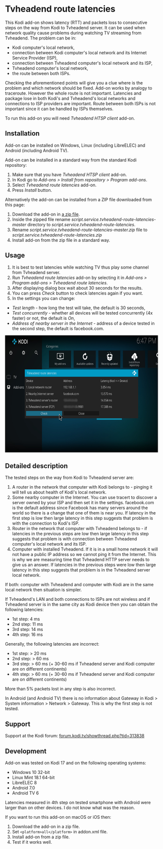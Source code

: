 Tvheadend route latencies
=========================
This Kodi add-on shows latency (RTT) and packets loss to consecutive steps on the way from Kodi to Tvheadend server. It can be used when network quality cause problems during watching TV streaming from Tvheadend. The problem can be in:
  * Kodi computer's local network,
  * connection between Kodi computer's local network and its Internet Service Provider (ISP),
  * connection between Tvheadend computer's local network and its ISP,
  * Tvheadend computer's local network,
  * the route between both ISPs.

Checking the aforementioned points will give you a clue where is the problem and which network should be fixed.
Add-on works by analogy to traceroute. However the whole route is not important. Latencies and package lose in both Kodi's and Tvheadend's local networks and connections to ISP providers are important. Route between both ISPs is not important since it can be handled by ISPs themselves.

To run this add-on you will need *Tvheadend HTSP client* add-on.

Installation
------------
Add-on can be installed on Windows, Linux (including LibreELEC) and Android (including Android TV).

Add-on can be installed in a standard way from the standard Kodi repository:
1. Make sure that you have *Tvheadend HTSP client* add-on.
2. In Kodi go to *Add-ons > Install from repository > Program add-ons*.
3. Select *Tvheadend route latencies* add-on.
4. Press *Install* button.

Alternatively the add-on can be installed from a ZIP file downloaded from this page:
1. Download the add-on in [a zip file](https://github.com/iwis/script.service.tvheadend-route-latencies/archive/master.zip).
2. Inside the zipped file rename *script.service.tvheadend-route-latencies-master* directory to *script.service.tvheadend-route-latencies*.
3. Rename *script.service.tvheadend-route-latencies-master.zip* file to *script.service.tvheadend-route-latencies.zip*
4. Install add-on from the zip file in a standard way.

Usage
-----
1. It is best to test latencies while watching TV thus play some channel from Tvheadend server.
2. Run *Tvheadend route latencies* add-on by selecting it in *Add-ons > Program add-ons > Tvheadend route latencies*.
3. After displaying dialog box wait about 30 seconds for the results.
4. You can press *Check* button to check latencies again if you want.
5. In the settings you can change:
  * *Test length* - how long the test will take, the default is 30 seconds,
  * *Test concurrently* - whether all devices will be tested concurrently (4x faster) or not, the default is *On*,
  * *Address of nearby server in the Internet* - address of a device tested in the second step, the default is facebook.com.

<img src="https://raw.githubusercontent.com/iwis/script.service.tvheadend-route-latencies/master/resources/screenshot-01.jpg" alt="Screenshot" width="683" height="384">

Detailed description
--------------------
The tested steps on the way from Kodi to Tvheadend server are:
1. A router in the network that computer with Kodi belongs to - pinging it will tell us about health of Kodi's local network.
2. Some nearby computer in the Internet. You can use tracert to discover a server owned by your ISP and then set it in the settings. facebook.com is the default address since Facebook has many servers around the world so there is a change that one of them is near you. If latency in the first step is low then large latency in this step suggests that problem is with the connection to Kodi's ISP.
3. Router in the network that computer with Tvheadend belongs to - if latencies in the previous steps are low then large latency in this step suggests that problem is with connection between Tvheadend computer's local network and its ISP.
4. Computer with installed Tvheadend. If it is in a small home network it will not have a public IP address so we cannot ping it from the Internet. This is why we are measuring time that Tvheadend HTTP server needs to give us an answer. If latencies in the previous steps were low then large latency in this step suggests that problem is in the Tvheadend server local network.

If both: computer with Tvheadend and computer with Kodi are in the same local network then situation is simpler.

If Tvheadend's LAN and both connections to ISPs are not wireless and if Tvheadend server is in the same city as Kodi device then you can obtain the following latencies:
  * 1st step: 4 ms
  * 2nd step: 11 ms
  * 3rd step: 14 ms
  * 4th step: 16 ms

Generally, the following latencies are incorrect:
  * 1st step: > 20 ms
  * 2nd step: > 60 ms
  * 3rd step: > 60 ms (+ 30-60 ms if Tvheadend server and Kodi computer are on different continents)
  * 4th step: > 60 ms (+ 30-60 ms if Tvheadend server and Kodi computer are on different continents)

More than 5% packets lost in any step is also incorrect.

In Android (and Android TV) there is no information about Gateway in Kodi > System information > Network > Gateway. This is why the first step is not tested.

Support
-------
Support at the Kodi forum: [forum.kodi.tv/showthread.php?tid=313838](http://forum.kodi.tv/showthread.php?tid=313838)

Development
-----------
Add-on was tested on Kodi 17 and on the following operating systems:
  * Windows 10 32-bit
  * Linux Mint 18.1 64-bit
  * LibreELEC 8
  * Android 7.0
  * Android TV 6

Latencies measured in 4th step on tested smartphone with Android were larger than on other devices. I do not know what was the reason.

If you want to run this add-on on macOS or iOS then:
1. Download the add-on in a zip file.
2. Set `<platform>all</platform>` in addon.xml file.
3. Install add-on from a zip file.
4. Test if it works well.


